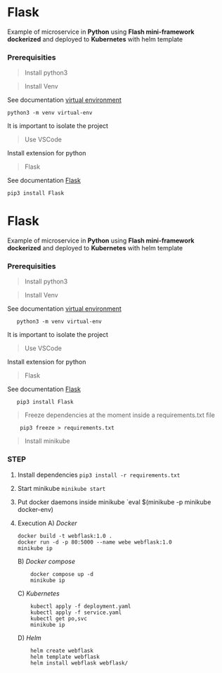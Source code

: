   #  Flask
  
Example of microservice in **Python** using **Flash mini-framework** **dockerized** and deployed to **Kubernetes** with helm template

### Prerequisities 

> Install python3 

> Install Venv 
    
   
   See documentation [virtual environment](https://docs.python.org/3/library/venv.html)

    python3 -m venv virtual-env
  
  It is important to isolate the project 
   

> Use VSCode 

Install extension for python

> Flask

See documentation [Flask](https://flask.palletsprojects.com/en/2.2.x/)

    pip3 install Flask
  #  Flask
  
Example of microservice in **Python** using **Flash mini-framework** **dockerized** and deployed to **Kubernetes** with helm template

### Prerequisities 

> Install python3 

> Install Venv 
    
   
   See documentation [virtual environment](https://docs.python.org/3/library/venv.html)

	   python3 -m venv virtual-env
  
  It is important to isolate the project 
   

> Use VSCode 

Install extension for python

> Flask

See documentation [Flask](https://flask.palletsprojects.com/en/2.2.x/)

	   pip3 install Flask
	

> Freeze dependencies at the moment inside a requirements.txt file

		pip3 freeze > requirements.txt

> Install minikube

### STEP 

 1. Install dependencies `pip3 install -r requirements.txt`
 2. Start minikube `minikube start `
 3. Put docker daemons inside minikube `eval $(minikube -p minikube docker-env)
 4. Execution 
	 A) *Docker*
	 
		docker build -t webflask:1.0 .  
		docker run -d -p 80:5000 --name webe webflask:1.0
		minikube ip
     
     B) *Docker compose*
     
		    docker compose up -d 
		    minikube ip
	 
	 C)  *Kubernetes* 
			
		    kubectl apply -f deployment.yaml
 			kubectl apply -f service.yaml
 			kubectl get po,svc
 			minikube ip
 	
 	D) *Helm* 
		   

		    helm create webflask 
			helm template webflask   
			helm install webflask webflask/
	 


